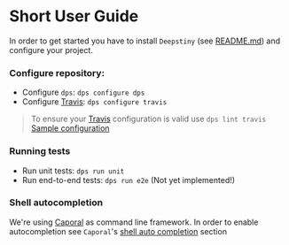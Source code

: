 # Short User Guide

In order to get started you have to install `Deepstiny` (see [README.md](https://github.com/MitocGroup/deepstiny/blob/master/README.md))
and configure your project.

### Configure repository:

- Configure `dps`: `dps configure dps`
- Configure [Travis](https://travis-ci.org): `dps configure travis` 

> To ensure your [Travis](https://travis-ci.org) configuration is valid use `dps lint travis`
> [Sample configuration](https://github.com/MitocGroup/deepstiny/blob/master/bin/templates/.dps.yml)

### Running tests

- Run unit tests: `dps run unit`
- Run end-to-end tests: `dps run e2e` (Not yet implemented!)

### Shell autocompletion

We're using [Caporal](https://github.com/mattallty/Caporal.js) as command line framework.
In order to enable autocompletion see `Caporal`'s [shell auto completion](https://github.com/mattallty/Caporal.js#shell-auto-completion) section

